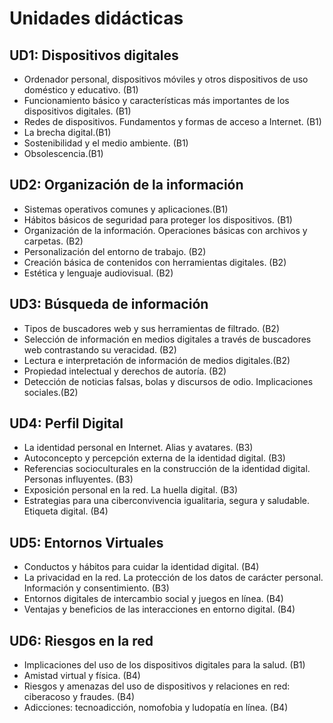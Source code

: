 # Unidades didácticas

## UD1: Dispositivos digitales

* Ordenador personal, dispositivos móviles y otros dispositivos de uso doméstico y educativo. (B1)
* Funcionamiento básico y características más importantes de los dispositivos digitales. (B1)
* Redes de dispositivos. Fundamentos y formas de acceso a Internet. (B1)
* La brecha digital.(B1)
* Sostenibilidad y el medio ambiente. (B1)
* Obsolescencia.(B1)

## UD2: Organización de la información

* Sistemas operativos comunes y aplicaciones.(B1)
* Hábitos básicos de seguridad para proteger los dispositivos. (B1)
* Organización de la información. Operaciones básicas con archivos y carpetas. (B2)
* Personalización del entorno de trabajo. (B2)
* Creación básica de contenidos con herramientas digitales. (B2)
* Estética y lenguaje audiovisual. (B2)

## UD3: Búsqueda de información

* Tipos de buscadores web y sus herramientas de filtrado. (B2)
* Selección de información en medios digitales a través de buscadores web contrastando su veracidad. (B2)
* Lectura e interpretación de información de medios digitales.(B2)
* Propiedad intelectual y derechos de autoría. (B2)
* Detección de noticias falsas, bolas y discursos de odio. Implicaciones sociales.(B2)

## UD4: Perfil Digital

* La identidad personal en Internet. Alias y avatares. (B3)
* Autoconcepto y percepción externa de la identidad digital. (B3)
* Referencias socioculturales en la construcción de la identidad digital. Personas influyentes. (B3)
* Exposición personal en la red. La huella digital. (B3)
* Estrategias para una ciberconvivencia igualitaria, segura y saludable. Etiqueta digital. (B4)

## UD5: Entornos Virtuales

* Conductos y hábitos para cuidar la identidad digital. (B4)
* La privacidad en la red. La protección de los datos de carácter personal. Información y consentimiento. (B3)
* Entornos digitales de intercambio social y juegos en línea. (B4)
* Ventajas y beneficios de las interacciones en entorno digital. (B4)

## UD6: Riesgos en la red

* Implicaciones del uso de los dispositivos digitales para la salud. (B1)
* Amistad virtual y física. (B4)
* Riesgos y amenazas del uso de dispositivos y relaciones en red: ciberacoso y fraudes. (B4)
* Adicciones: tecnoadicción, nomofobia y ludopatía en línea. (B4)
